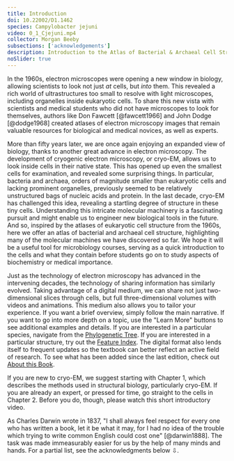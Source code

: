 ```yaml
--- 
title: Introduction
doi: 10.22002/D1.1462
species: Campylobacter jejuni
video: 0_1_Cjejuni.mp4
collector: Morgan Beeby
subsections: ['acknowledgements']
description: Introduction to the Atlas of Bacterial & Archaeal Cell Structure, a free multimedia microbiology textbook showcasing real images of bacteria and archaea
noSlider: true
---
```


In the 1960s, electron microscopes were opening a new window in biology, allowing scientists to look not just *at* cells, but *into* them. This revealed a rich world of ultrastructures too small to resolve with light microscopes, including organelles inside eukaryotic cells. To share this new vista with scientists and medical students who did not have microscopes to look for themselves, authors like Don Fawcett [@fawcett1966] and John Dodge [@dodge1968] created atlases of electron microscopy images that remain valuable resources for biological and medical novices, as well as experts.

More than fifty years later, we are once again enjoying an expanded view of biology, thanks to another great advance in electron microscopy. The development of cryogenic electron microscopy, or cryo-EM, allows us to look inside cells in their native state. This has opened up even the smallest cells for examination, and revealed some surprising things. In particular, bacteria and archaea, orders of magnitude smaller than eukaryotic cells and lacking prominent organelles, previously seemed to be relatively unstructured bags of nucleic acids and protein. In the last decade, cryo-EM has challenged this idea, revealing a startling degree of structure in these tiny cells. Understanding this intricate molecular machinery is a fascinating pursuit and might enable us to engineer new biological tools in the future. And so, inspired by the atlases of eukaryotic cell structure from the 1960s, here we offer an atlas of bacterial and archaeal cell structure, highlighting many of the molecular machines we have discovered so far. We hope it will be a useful tool for microbiology courses, serving as a quick introduction to the cells and what they contain before students go on to study aspects of biochemistry or medical importance.

Just as the technology of electron microscopy has advanced in the intervening decades, the technology of sharing information has similarly evolved. Taking advantage of a digital medium, we can share not just two-dimensional slices through cells, but full three-dimensional volumes with videos and animations. This medium also allows you to tailor your experience. If you want a brief overview, simply follow the main narrative. If you want to go into more depth on a topic, use the "Learn More" buttons to see additional examples and details. If you are interested in a particular species, navigate from the [Phylogenetic Tree](C-phylogenetic-tree.html). If you are interested in a particular structure, try out the [Feature Index](A-feature-index.html). The digital format also lends itself to frequent updates so the textbook can better reflect an active field of research. To see what has been added since the last edition, check out [About this Book](about.html). 

If you are new to cryo-EM, we suggest starting with Chapter 1, which describes the methods used in structural biology, particularly cryo-EM. If you are already an expert, or pressed for time, go straight to the cells in Chapter 2. Before you do, though, please watch this short introductory video.

As Charles Darwin wrote in 1837, "I shall always feel respect for every one who has written a book, let it be what it may, for I had no idea of the trouble which trying to write common English could cost one" [@darwin1888].  The task was made immeasurably easier for us by the help of many minds and hands. For a partial list, see the acknowledgments below ⇩.
